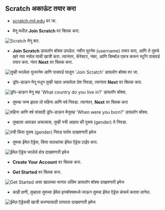 ## Scratch अकाऊंट तयार करा

- [scratch.mit.edu](https://scratch.mit.edu) वर जा.

- मेनू मधील **Join Scratch** वर क्लिक करा.

![Scratch मेनू बार.](images/join.png)

- **Join Scratch** डायलॉग बॉक्स उघडेल. नवीन युरनेम (username) तयार करा, आणि ते तुमचे खरे नाव नसेल याची खात्री करा. त्यानंतर, कॅरेक्टर, नंबर, आणि सिम्बॉल एकत्र करून स्ट्राँग पासवर्ड तयार करा. नंतर **Next** वर क्लिक करा.

![तुम्ही भरलेला युजरनेम आणि पासवर्ड घालून 'Join Scratch' डायलॉग बॉक्स वर जा.](images/username.png)

- ड्रॉप-डाऊन मेनू मधून तुम्ही रहात असलेला देश निवडा, त्यानंतर **Next** वर क्लिक करा.

![ड्रॉप-डाऊन मेनू सह 'What country do you live in?' डायलॉग बॉक्स.](images/country.png)

- तुमचा जन्म झाला तो महिना आणि वर्ष निवडा. त्यानंतर, **Next** वर क्लिक करा

![महिना आणि वर्ष यांसाठी ड्रॉप-डाऊन मेनूसह 'When were you born?' डायलॉग बॉक्स.](images/age.png)

- तुम्हाला आवडत असल्यास, तुम्ही स्त्री आहात की पुरूष (gender) ते निवडा.

![स्त्री किंवा पुरूष (gender) निवड पर्याय दाखवणारी इमेज](images/gender.png)

- तुमचा ईमेल ऍड्रेस, किंवा पालकांचा ईमेल ऍड्रेस टाईप करा.

![ईमेल ऍड्रेस भरलेले क्षेत्र दाखवणारी इमेज](images/email.png)

- **Create Your Account** वर क्लिक करा.

- **Get Started** वर क्लिक करा.

![Get Started असा खालच्या भागात अंतिम डायलॉग बॉक्स दाखवणारी इमेज](images/start.png)

- काही क्षणी, तुम्हाला तुमच्या ईमेल इनबॉक्समध्ये जाऊन तुमचा ईमेल ऍड्रेस कंफर्म करावा लागेल.

![ईमेल ऍड्रेसची खात्री करण्यासाठी तत्परता दाखवणारी इमेज](images/confirm.png)
